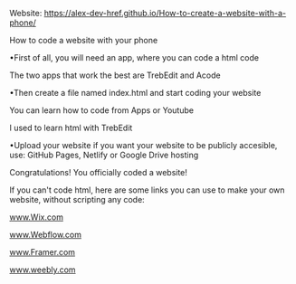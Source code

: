 Website: https://alex-dev-href.github.io/How-to-create-a-website-with-a-phone/



How to code a website with your phone

•First of all, you will need an app, where you can code a html code

The two apps that work the best are TrebEdit and Acode


•Then create a file named index.html and start coding your website

You can learn how to code from Apps or Youtube

I used to learn html with TrebEdit


•Upload your website
if you want your website to be publicly accesible, use: GitHub Pages, Netlify or Google Drive hosting


Congratulations! You officially coded a website!

If you can't code html, here are some links you can use to make your own website, without scripting any code:

www.Wix.com

www.Webflow.com

www.Framer.com

www.weebly.com



